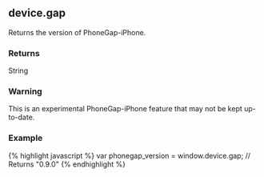 device.gap
----------
Returns the version of PhoneGap-iPhone.

### Returns ###
String

### Warning ###
This is an experimental PhoneGap-iPhone feature that may not be kept up-to-date.

### Example ###
{% highlight javascript %}
    var phonegap_version = window.device.gap;
    // Returns "0.9.0"
{% endhighlight %}